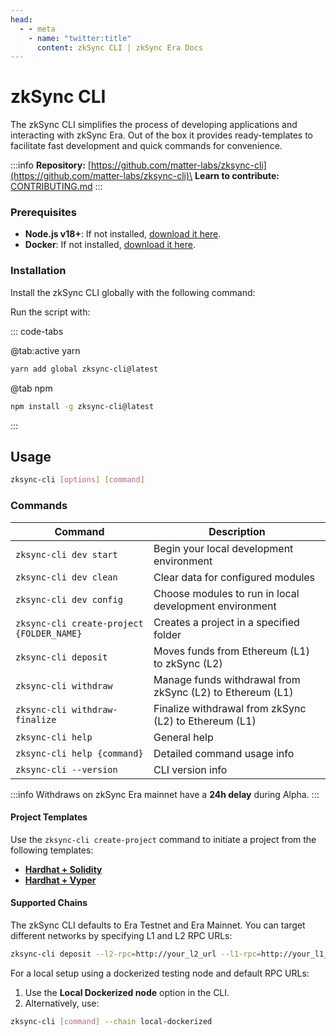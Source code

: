 ```yaml
---
head:
  - - meta
    - name: "twitter:title"
      content: zkSync CLI | zkSync Era Docs
---
```


# zkSync CLI

The zkSync CLI simplifies the process of developing applications and interacting with zkSync Era. Out of the box it provides ready-templates to facilitate fast development and quick commands for convenience. &#x20;

:::info
**Repository:** [https://github.com/matter-labs/zksync-cli](https://github.com/matter-labs/zksync-cli)\
**Learn to contribute:** [CONTRIBUTING.md](https://github.com/matter-labs/zksync-cli/blob/main/.github/CONTRIBUTING.md)
:::

### Prerequisites

- **Node.js v18+**: If not installed, [download it here](https://nodejs.org/).
- **Docker**: If not installed, [download it here](https://www.docker.com/get-started).

### Installation

Install the zkSync CLI globally with the following command:

Run the script with:

::: code-tabs

@tab:active yarn

```bash
yarn add global zksync-cli@latest
```

@tab npm

```bash
npm install -g zksync-cli@latest
```

:::

## Usage

```bash
zksync-cli [options] [command]
```

### Commands

| Command                                   | Description                                               |
| ----------------------------------------- | --------------------------------------------------------- |
| `zksync-cli dev start`                    | Begin your local development environment                  |
| `zksync-cli dev clean`                    | Clear data for configured modules                         |
| `zksync-cli dev config`                   | Choose modules to run in local development environment    |
| `zksync-cli create-project {FOLDER_NAME}` | Creates a project in a specified folder                   |
| `zksync-cli deposit`                      | Moves funds from Ethereum (L1) to zkSync (L2)             |
| `zksync-cli withdraw`                     | Manage funds withdrawal from zkSync (L2) to Ethereum (L1) |
| `zksync-cli withdraw-finalize`            | Finalize withdrawal from zkSync (L2) to Ethereum (L1)     |
| `zksync-cli help`                         | General help                                              |
| `zksync-cli help {command}`               | Detailed command usage info                               |
| `zksync-cli --version`                    | CLI version info                                          |

:::info
Withdraws on zkSync Era mainnet have a **24h delay** during Alpha.
:::

#### Project Templates

Use the `zksync-cli create-project` command to initiate a project from the following templates:

- [**Hardhat + Solidity**](https://github.com/matter-labs/zksync-hardhat-template)
- [**Hardhat + Vyper**](https://github.com/matter-labs/zksync-hardhat-vyper-template)

#### Supported Chains

The zkSync CLI defaults to Era Testnet and Era Mainnet. You can target different networks by specifying L1 and L2 RPC URLs:

```bash
zksync-cli deposit --l2-rpc=http://your_l2_url --l1-rpc=http://your_l1_url
```

For a local setup using a dockerized testing node and default RPC URLs:

1. Use the **Local Dockerized node** option in the CLI.
2. Alternatively, use:

```bash
zksync-cli [command] --chain local-dockerized
```
